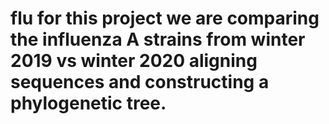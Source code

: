 # flu for this project we are comparing the influenza A strains from winter 2019 vs winter 2020 aligning sequences and constructing a phylogenetic tree. 
